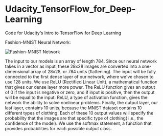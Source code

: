 # Udacity_TensorFlow_for_Deep-Learning
Code for Udacity's Intro to TensorFlow for Deep Learning

Fashion-MNIST Neural Network:

![Fashion-MNIST Network](https://github.com/rdan22/Udacity_TensorFlow_for_Deep-Learning/master/Fashion-MNIST\/Network.png)

The input to our models is an array of length 784. Since our neural network takes in a vector as input, these 28x28 images are converted into a one-dimensional array of 28x28, or 784 units (flattening). 
The input will be fully connected to the first dense layer of our network, where we've chosen to use 128 units. We use ReLU (Rectified Linear Unit), a mathematical function that gives our dense layer more power. 
The ReLU function gives an output of 0 if the input is negative or zero, and if input is positive, then the output will be equal to the input. ReLU, a type of activation function, gives the network the ability to solve nonlinear problems. 
Finally, the output layer, our last layer, contains 10 units, because the MNIST dataset contains 10 different types of clothing. Each of these 10 output values will specify the probability that the images are that specific type of clothing( i.e., the confidence of the model). 
We use the softmax statement, a function that provides probabilities for each possible output class. 
